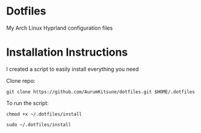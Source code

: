 # Dotfiles
My Arch Linux Hyprland configuration files 


# Installation Instructions
I created a script to easily install everything you need

Clone repo:
```shell
git clone https://github.com/AurumKitsune/dotfiles.git $HOME/.dotfiles
```

To run the script:
```shell
chmod +x ~/.dotfiles/install

sudo ~/.dotfiles/install
```
